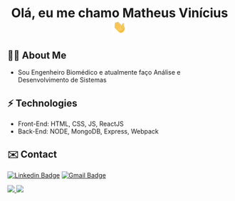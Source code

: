 <h1 align="center">Olá, eu me chamo Matheus Vinícius <img src="https://raw.githubusercontent.com/BrunoS3D/BrunoS3D/master/wave.gif" width="30px"></h1>

## 👨‍💻 About Me
- Sou Engenheiro Biomédico e atualmente faço Análise e Desenvolvimento de Sistemas

## ⚡ Technologies
- Front-End: HTML, CSS, JS, ReactJS
- Back-End: NODE, MongoDB, Express, Webpack

## ✉️ Contact
[![Linkedin Badge](https://img.shields.io/badge/-Matheus%20Vinícius-6633cc?style=flat-square&logo=Linkedin&logoColor=white&link=https://www.linkedin.com/in/mathvra/)](https://www.linkedin.com/in/mathvra/) 
[![Gmail Badge](https://img.shields.io/badge/-matheusvram@gmail.com-6633cc?style=flat-square&logo=Gmail&logoColor=white&link=mailto:matheusvram@gmail.com)](mailto:matheusvram@gmail.com)

<div>
  <a href="https://github.com/mathvra">
  <img height="180em" src="https://github-readme-stats.vercel.app/api?username=mathvra&show_icons=true&theme=midnight-purple&include_all_commits=true&count_private=true"/>
  <img height="180em" src="https://github-readme-stats.vercel.app/api/top-langs/?username=mathvra&layout=compact&langs_count=7&theme=midnight-purple"/>
</div>
